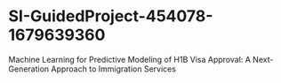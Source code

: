 # SI-GuidedProject-454078-1679639360
Machine Learning for Predictive Modeling of H1B Visa Approval: A Next-Generation Approach to Immigration Services
